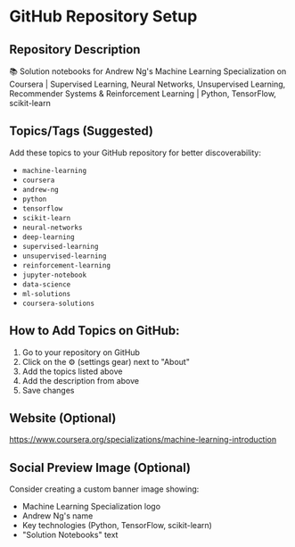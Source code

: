 # GitHub Repository Setup

## Repository Description
📚 Solution notebooks for Andrew Ng's Machine Learning Specialization on Coursera | Supervised Learning, Neural Networks, Unsupervised Learning, Recommender Systems & Reinforcement Learning | Python, TensorFlow, scikit-learn

## Topics/Tags (Suggested)
Add these topics to your GitHub repository for better discoverability:

- `machine-learning`
- `coursera`
- `andrew-ng`
- `python`
- `tensorflow`
- `scikit-learn`
- `neural-networks`
- `deep-learning`
- `supervised-learning`
- `unsupervised-learning`
- `reinforcement-learning`
- `jupyter-notebook`
- `data-science`
- `ml-solutions`
- `coursera-solutions`

## How to Add Topics on GitHub:
1. Go to your repository on GitHub
2. Click on the ⚙️ (settings gear) next to "About"
3. Add the topics listed above
4. Add the description from above
5. Save changes

## Website (Optional)
https://www.coursera.org/specializations/machine-learning-introduction

## Social Preview Image (Optional)
Consider creating a custom banner image showing:
- Machine Learning Specialization logo
- Andrew Ng's name
- Key technologies (Python, TensorFlow, scikit-learn)
- "Solution Notebooks" text
